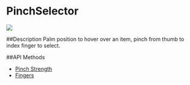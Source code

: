 PinchSelector
=====

<img src="https://leapmotion-leapdev-production.s3.amazonaws.com/uploads/library/thumbnail_image/unity-pinch.png">

##Description
Palm position to hover over an item, pinch from thumb to index finger to select.

##API Methods
* [Pinch Strength](https://developer.leapmotion.com/documentation/skeletal/javascript/api/Leap.Hand.html#pinchStrength)
* [Fingers](https://developer.leapmotion.com/documentation/skeletal/javascript/api/Leap.Finger.html)

